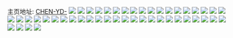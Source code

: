 主页地址: [CHEN-YD-](https://weibo.com/u/5160770479) 
![](https://wx4.sinaimg.cn/mw2000/005Dg49xgy1gfzv7pz6m2j32ao328b2b.jpg) 
![](https://wx4.sinaimg.cn/mw2000/005Dg49xgy1gfzv7lqml6j31mo2687wj.jpg) 
![](https://wx4.sinaimg.cn/mw2000/005Dg49xgy1gfzv7uk5wmj32ao328b2b.jpg) 
![](https://wx4.sinaimg.cn/mw2000/005Dg49xgy1gfzv79tkdpj33fq2ksnpf.jpg) 
![](https://wx4.sinaimg.cn/mw2000/005Dg49xgy1gfzv7c26lqj33282aou0x.jpg) 
![](https://wx4.sinaimg.cn/mw2000/005Dg49xgy1gfzv7zx2ufj32ao328b2b.jpg) 
![](https://wx4.sinaimg.cn/mw2000/005Dg49xgy1gfzv88r05dj31mo268qv6.jpg) 
![](https://wx4.sinaimg.cn/mw2000/005Dg49xgy1gegq7wnituj31o0140b2a.jpg) 
![](https://wx4.sinaimg.cn/mw2000/005Dg49xgy1gegq6p9dvcj31o0140hdv.jpg) 
![](https://wx4.sinaimg.cn/mw2000/005Dg49xgy1gegq7q0se9j31o0140e83.jpg) 
![](https://wx4.sinaimg.cn/mw2000/005Dg49xgy1gegq84dngoj31o0140x6p.jpg) 
![](https://wx4.sinaimg.cn/mw2000/005Dg49xgy1gegq71z1saj31o01407wj.jpg) 
![](https://wx4.sinaimg.cn/mw2000/005Dg49xgy1gegq87x067j31o0140e82.jpg) 
![](https://wx4.sinaimg.cn/mw2000/005Dg49xgy1gegq7dt2q5j31o0140b2a.jpg) 
![](https://wx4.sinaimg.cn/mw2000/005Dg49xgy1gegq8hbf4tj34mo334b2f.jpg) 
![](https://wx4.sinaimg.cn/mw2000/005Dg49xgy1gegq7zj3pdj31o01401ky.jpg) 
![](https://wx4.sinaimg.cn/mw2000/005Dg49xgy1gdkcf550c1j31jk2bckjm.jpg) 
![](https://wx4.sinaimg.cn/mw2000/005Dg49xgy1gdkcf8tjg5j33282ao7wi.jpg) 
![](https://wx4.sinaimg.cn/mw2000/005Dg49xgy1gdkcfeg35qj33282aox6q.jpg) 
![](https://wx4.sinaimg.cn/mw2000/005Dg49xgy1gdkcf0vjfrj31jk2bc4qs.jpg) 
![](https://wx4.sinaimg.cn/mw2000/005Dg49xly1gd1si20587j32ag1pu7wh.jpg) 
![](https://wx4.sinaimg.cn/mw2000/005Dg49xly1gd1sh7m52vj33282aonpd.jpg) 
![](https://wx4.sinaimg.cn/mw2000/005Dg49xly1gd1sh9hl69j32ao328qv5.jpg) 
![](https://wx4.sinaimg.cn/mw2000/005Dg49xly1gd1so1yb9pj31901o0x6p.jpg) 
![](https://wx4.sinaimg.cn/mw2000/005Dg49xly1gcskbyoczhj33282aoe82.jpg) 
![](https://wx4.sinaimg.cn/mw2000/005Dg49xly1gcskbry3c8j30qo0qo0ut.jpg) 
![](https://wx4.sinaimg.cn/mw2000/005Dg49xly1gcrfpl9b9hj30u01qcn5a.jpg) 
![](https://wx4.sinaimg.cn/mw2000/005Dg49xly1gci8qiioxvj30qo0qo7af.jpg) 
![](https://wx4.sinaimg.cn/mw2000/005Dg49xly1gci2xmgd4aj31ww3x3kjs.jpg) 
![](https://wx4.sinaimg.cn/mw2000/005Dg49xly1gci2xr1r2jj31ww3x3x6x.jpg) 
![](https://wx4.sinaimg.cn/mw2000/005Dg49xly1gci2xu89j5j31ww3x3x6y.jpg) 
![](https://wx4.sinaimg.cn/mw2000/005Dg49xly1gci2xwuszgj31ww3x31l4.jpg) 
![](https://wx4.sinaimg.cn/mw2000/005Dg49xly1gci2ya9rh4j30k00qondk.jpg) 
![](https://wx4.sinaimg.cn/mw2000/005Dg49xly1gci2y03enoj31ww3x3kju.jpg) 
![](https://wx4.sinaimg.cn/mw2000/005Dg49xly1gci2y3axuvj31ww3x3npm.jpg) 
![](https://wx4.sinaimg.cn/mw2000/005Dg49xly1gci2y9abvhj31ww3x3b2h.jpg) 
![](https://wx4.sinaimg.cn/mw2000/005Dg49xly1gci2y6hdxlj31ww3x31l5.jpg) 
![](https://wx4.sinaimg.cn/mw2000/005Dg49xly1gcgimyaes4j312y12yhc9.jpg) 
![](https://wx4.sinaimg.cn/mw2000/005Dg49xly1gcgimzmkebj3190190x6p.jpg) 
![](https://wx4.sinaimg.cn/mw2000/005Dg49xly1gcgimxrithj30qo0qo1b5.jpg) 
![](https://wx4.sinaimg.cn/mw2000/005Dg49xly1gcgimytbl9j31591597wh.jpg) 
![](https://wx4.sinaimg.cn/mw2000/005Dg49xly1gcfvtvu900j30qo0zkhbd.jpg) 
![](https://wx4.sinaimg.cn/mw2000/005Dg49xly1gcfvtv7iznj30qo0zkkex.jpg) 
![](https://wx4.sinaimg.cn/mw2000/005Dg49xly1gcfvtuq7qgj30qo0zkkfh.jpg) 
![](https://wx4.sinaimg.cn/mw2000/005Dg49xly1gcdoerhigxj30qo13f41q.jpg) 
![](https://wx4.sinaimg.cn/mw2000/005Dg49xly1gcdobpsuxdj31mo1mo7wi.jpg) 
![](https://wx4.sinaimg.cn/mw2000/005Dg49xly1gc906eznepj31hc0zkb29.jpg) 
